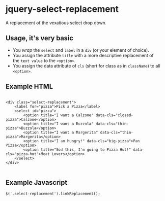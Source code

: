 # jquery-select-replacement

A replacement of the vexatious select drop down.

## Usage, it's very basic

- You _wrap_ the `select` and `label` in a `div` (or your element of choice).
- You assign the attribute `title` with a more descriptive replacement of the `text value` to the `<option>`.
- You assign the data attribute of `cls` (short for class as in `className`) to all `<option>`.

## Example HTML

<pre>
<code>
&lt;div class="select-replacement"&gt;
    &lt;label for="pizza"&gt;Pick a Pizza&lt;/label&gt;
    &lt;select id="pizza"&gt;
        &lt;option title="I want a Calzone" data-cls="closed-pizza"&gt;Calzone&lt;/option&gt;
        &lt;option title="I want a Buzzola" data-cls="thin-pizza"&gt;Buzzola&lt;/option&gt;
        &lt;option title="I want a Margerita" data-cls="thin-pizza"&gt;Margerita&lt;/option&gt;
        &lt;option title="I am hungry!" data-cls="big-pizza"&gt;Pan Pizza&lt;/option&gt;
        &lt;option title="Sod this, I'm going to Pizza Hut!" data-cls="pizza-hut"&gt;Meat Lovers&lt;/option&gt;
    &lt;/select&gt;
&lt;/div&gt;
</code>
</pre>

## Example Javascript

`$('.select-replacement').linkReplacement();`